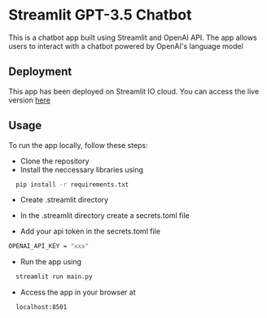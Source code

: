 
# Streamlit GPT-3.5 Chatbot 

This is a chatbot app built using Streamlit and OpenAI API. The app allows users to interact with a chatbot powered by OpenAI's language model


## Deployment

This app has been deployed on Streamlit IO cloud. You can access the live version [here](https://chatgpt-app-zr6undfgp9sbwdjjqz3etg.streamlit.app/)


##  Usage
To run the app locally, follow these steps:

* Clone the repository
* Install the neccessary libraries using
```bash
  pip install -r requirements.txt
```
* Create .streamlit directory
* In the .streamlit directory create a secrets.toml file

* Add your api token in the secrets.toml file
 ```bash
OPENAI_API_KEY = "xxx"
```
* Run the app using
```bash
  streamlit run main.py
```
* Access the app in your browser at  
```bash
  localhost:8501
```
